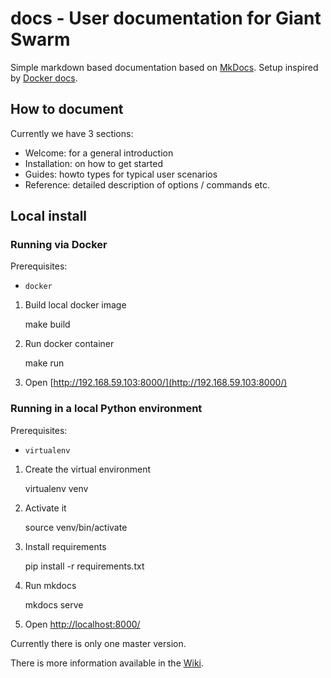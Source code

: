 # docs - User documentation for Giant Swarm

Simple markdown based documentation based on [MkDocs](http://www.mkdocs.org/). Setup inspired by [Docker docs](https://github.com/dotcloud/docker/tree/master/docs).

## How to document

Currently we have 3 sections:
  * Welcome: for a general introduction
  * Installation: on how to get started
  * Guides: howto types for typical user scenarios
  * Reference: detailed description of options / commands etc.

## Local install

### Running via Docker

Prerequisites:
 * `docker`

1. Build local docker image

    make build

2. Run docker container

    make run

3. Open [http://192.168.59.103:8000/](http://192.168.59.103:8000/)

### Running in a local Python environment

Prerequisites:
 * `virtualenv`

1. Create the virtual environment

    virtualenv venv

2. Activate it

    source venv/bin/activate

3. Install requirements

    pip install -r requirements.txt

4. Run mkdocs

    mkdocs serve

5. Open [http://localhost:8000/](http://localhost:8000/)

Currently there is only one master version. 

There is more information available in the [Wiki](https://git.giantswarm.io/giantswarm/docs/wikis/home).

